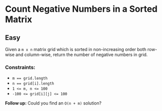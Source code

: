 # Count Negative Numbers in a Sorted Matrix

## Easy

Given a `m x n` matrix grid which is sorted in non-increasing order both row-wise and column-wise, return the number of
negative numbers in grid.

### Constraints:

- `m == grid.length`
- `n == grid[i].length`
- `1 <= m, n <= 100`
- `-100 <= grid[i][j] <= 100`

**Follow up:** Could you find an `O(n + m)` solution?
